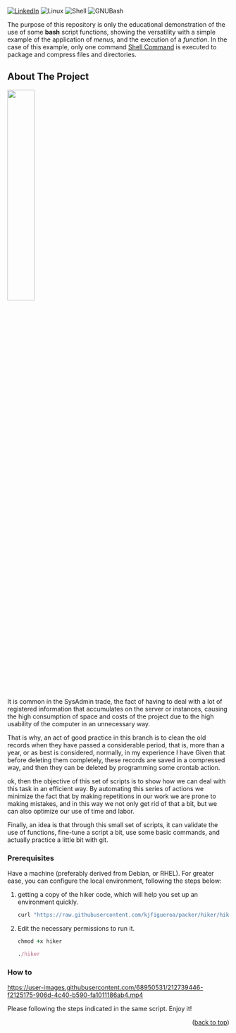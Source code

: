 [![LinkedIn][linkedin-shield]][linkedin-url] ![Linux] ![Shell] ![GNUBash]

The purpose of this repository is only the educational demonstration of the use of some **bash** script functions, showing the versatility with a simple example of the application of *menus*, and the execution of a *function*. In the case of this example, only one command [Shell Command](https://www.gnu.org/software/bash/manual/html_node/index.html) is executed to package and compress files and directories. 


<!-- ABOUT THE PROJECT -->
## About The Project

<img src="https://lh3.googleusercontent.com/pw/AL9nZEVFlBVagDI6xrUzF-UpSB1fJ3WLWeUbK8xcZZM4CYq7e3qKY0VLEjtFsY22PHbxMIEOumaVtPp-rw9O4ryiepnOGcOk6YQRGcCk6CGIz5AQtqUPtamfdBc-0OQBW8RXY7PbTDpWEzOltOT-eNT8wHsV" style="width:35%">

It is common in the SysAdmin trade, the fact of having to deal with a lot of registered information that accumulates on the server or instances, causing the high consumption of space and costs of the project due to the high usability of the computer in an unnecessary way.

That is why, an act of good practice in this branch is to clean the old records when they have passed a considerable period, that is, more than a year, or as best is considered, normally, in my experience I have Given that before deleting them completely, these records are saved in a compressed way, and then they can be deleted by programming some crontab action.

ok, then the objective of this set of scripts is to show how we can deal with this task in an efficient way. By automating this series of actions we minimize the fact that by making repetitions in our work we are prone to making mistakes, and in this way we not only get rid of that a bit, but we can also optimize our use of time and labor.

Finally, an idea is that through this small set of scripts, it can validate the use of functions, fine-tune a script a bit, use some basic commands, and actually practice a little bit with git.

<!-- GETTING STARTED -->

### Prerequisites

Have a machine (preferably derived from Debian, or RHEL).
For greater ease, you can configure the local environment, following the steps below: 

1. getting a copy of the hiker code, which will help you set up an environment quickly.
   ```ruby
   curl "https://raw.githubusercontent.com/kjfigueroa/packer/hiker/hiker" -o hiker
   ```
2. Edit the necessary permissions to run it.
   ```ruby
   chmod +x hiker
   ```
   ```ruby
   ./hiker
   ```

### How to

https://user-images.githubusercontent.com/68950531/212739446-f2125175-906d-4c40-b590-fa1011186ab4.mp4

Please following the steps indicated in the same script. 
Enjoy it!

<p align="right">(<a href="#readme-top">back to top</a>)</p>


[linkedin-shield]: https://img.shields.io/badge/LinkedIn-0077B5?style=for-the-badge&logo=linkedin&logoColor=white
[linkedin-url]: https://www.linkedin.com/in/kjfigueroa/
[Linux]: https://img.shields.io/badge/Linux-FCC624?style=for-the-badge&logo=linux&logoColor=black
[shell]: https://img.shields.io/badge/Shell_Script-121011?style=for-the-badge&logo=gnu-bash&logoColor=white
[GNUBash]: https://img.shields.io/badge/GNU%20Bash-4EAA25?style=for-the-badge&logo=GNU%20Bash&logoColor=white
